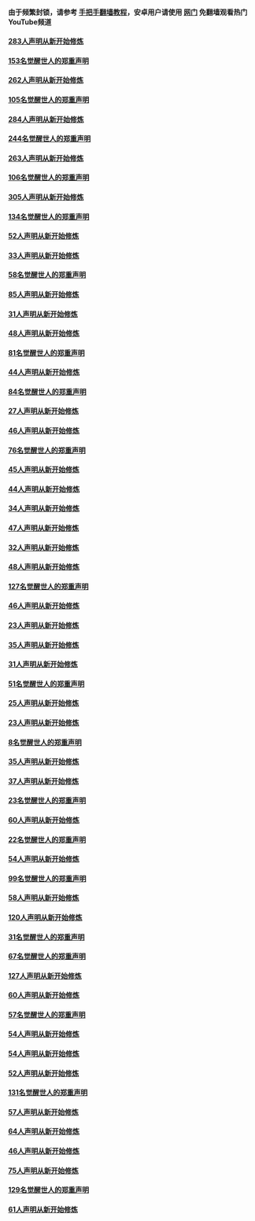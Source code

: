 #### 由于频繁封锁，请参考 [手把手翻墙教程](https://github.com/gfw-breaker/guides/wiki/)，安卓用户请使用 [网门](https://github.com/gfw-breaker/nogfw/blob/master/dl.md?t=04171600) 免翻墙观看热门YouTube频道 

#### [283人声明从新开始修炼](../pages/91/423296.md?t=04171600) 

#### [153名觉醒世人的郑重声明](../pages/91/423295.md?t=04171600) 

#### [262人声明从新开始修炼](../pages/91/423004.md?t=04171600) 

#### [105名觉醒世人的郑重声明](../pages/91/423003.md?t=04171600) 

#### [284人声明从新开始修炼](../pages/91/422707.md?t=04171600) 

#### [244名觉醒世人的郑重声明](../pages/91/422706.md?t=04171600) 

#### [263人声明从新开始修炼](../pages/91/422553.md?t=04171600) 

#### [106名觉醒世人的郑重声明](../pages/91/422552.md?t=04171600) 

#### [305人声明从新开始修炼](../pages/91/422153.md?t=04171600) 

#### [134名觉醒世人的郑重声明](../pages/91/422152.md?t=04171600) 

#### [52人声明从新开始修炼](../pages/91/421846.md?t=04171600) 

#### [33人声明从新开始修炼](../pages/91/421804.md?t=04171600) 

#### [58名觉醒世人的郑重声明](../pages/91/421845.md?t=04171600) 

#### [85人声明从新开始修炼](../pages/91/421769.md?t=04171600) 

#### [31人声明从新开始修炼](../pages/91/421763.md?t=04171600) 

#### [48人声明从新开始修炼](../pages/91/421605.md?t=04171600) 

#### [81名觉醒世人的郑重声明](../pages/91/421656.md?t=04171600) 

#### [44人声明从新开始修炼](../pages/91/421544.md?t=04171600) 

#### [84名觉醒世人的郑重声明](../pages/91/421543.md?t=04171600) 

#### [27人声明从新开始修炼](../pages/91/421465.md?t=04171600) 

#### [46人声明从新开始修炼](../pages/91/421454.md?t=04171600) 

#### [76名觉醒世人的郑重声明](../pages/91/421453.md?t=04171600) 

#### [45人声明从新开始修炼](../pages/91/421452.md?t=04171600) 

#### [44人声明从新开始修炼](../pages/91/421422.md?t=04171600) 

#### [34人声明从新开始修炼](../pages/91/421322.md?t=04171600) 

#### [47人声明从新开始修炼](../pages/91/421264.md?t=04171600) 

#### [32人声明从新开始修炼](../pages/91/421225.md?t=04171600) 

#### [48人声明从新开始修炼](../pages/91/421202.md?t=04171600) 

#### [127名觉醒世人的郑重声明](../pages/91/421224.md?t=04171600) 

#### [46人声明从新开始修炼](../pages/91/421203.md?t=04171600) 

#### [23人声明从新开始修炼](../pages/91/421138.md?t=04171600) 

#### [35人声明从新开始修炼](../pages/91/421122.md?t=04171600) 

#### [31人声明从新开始修炼](../pages/91/421081.md?t=04171600) 

#### [51名觉醒世人的郑重声明](../pages/91/421080.md?t=04171600) 

#### [25人声明从新开始修炼](../pages/91/421020.md?t=04171600) 

#### [23人声明从新开始修炼](../pages/91/420884.md?t=04171600) 

#### [8名觉醒世人的郑重声明](../pages/91/420883.md?t=04171600) 

#### [35人声明从新开始修炼](../pages/91/420809.md?t=04171600) 

#### [37人声明从新开始修炼](../pages/91/420766.md?t=04171600) 

#### [23名觉醒世人的郑重声明](../pages/91/420765.md?t=04171600) 

#### [60人声明从新开始修炼](../pages/91/420727.md?t=04171600) 

#### [22名觉醒世人的郑重声明](../pages/91/420726.md?t=04171600) 

#### [54人声明从新开始修炼](../pages/91/420529.md?t=04171600) 

#### [99名觉醒世人的郑重声明](../pages/91/420528.md?t=04171600) 

#### [58人声明从新开始修炼](../pages/91/420198.md?t=04171600) 

#### [120人声明从新开始修炼](../pages/91/420141.md?t=04171600) 

#### [31名觉醒世人的郑重声明](../pages/91/420197.md?t=04171600) 

#### [67名觉醒世人的郑重声明](../pages/91/420140.md?t=04171600) 

#### [127人声明从新开始修炼](../pages/91/420082.md?t=04171600) 

#### [60人声明从新开始修炼](../pages/91/420081.md?t=04171600) 

#### [57名觉醒世人的郑重声明](../pages/91/420080.md?t=04171600) 

#### [54人声明从新开始修炼](../pages/91/419533.md?t=04171600) 

#### [54人声明从新开始修炼](../pages/91/419532.md?t=04171600) 

#### [52人声明从新开始修炼](../pages/91/419531.md?t=04171600) 

#### [131名觉醒世人的郑重声明](../pages/91/419530.md?t=04171600) 

#### [57人声明从新开始修炼](../pages/91/419430.md?t=04171600) 

#### [64人声明从新开始修炼](../pages/91/419429.md?t=04171600) 

#### [46人声明从新开始修炼](../pages/91/419428.md?t=04171600) 

#### [75人声明从新开始修炼](../pages/91/419427.md?t=04171600) 

#### [129名觉醒世人的郑重声明](../pages/91/419426.md?t=04171600) 

#### [61人声明从新开始修炼](../pages/91/419198.md?t=04171600) 

